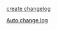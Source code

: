[create changelog](https://keepachangelog.com/en/1.0.0/)

[Auto change log](https://www.npmjs.com/package/auto-changelog)
